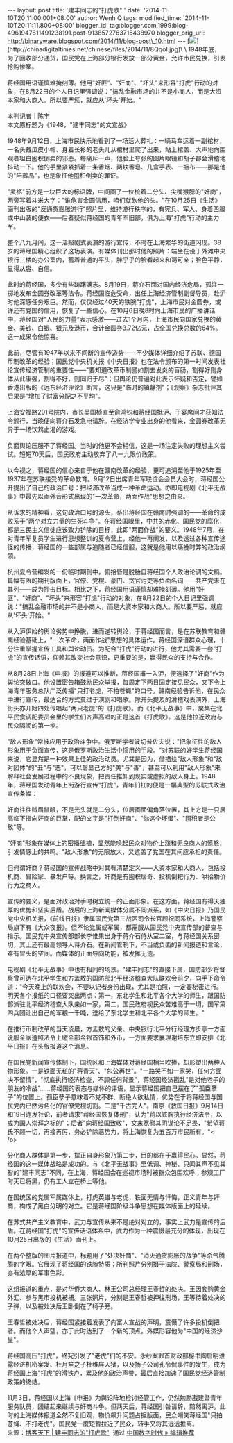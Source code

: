 --- layout: post title: '建丰同志的"打虎歌" ' date:
'2014-11-10T20:11:00.001+08:00' author: Wenh Q tags: modified\_time:
'2014-11-10T20:11:11.800+08:00' blogger\_id:
tag:blogger.com,1999:blog-4961947611491238191.post-9138572763715438970
blogger\_orig\_url:
http://binaryware.blogspot.com/2014/11/blog-post\_10.html ---
[![](https://images-blogger-opensocial.googleusercontent.com/gadgets/proxy?url=http%3A%2F%2Fchinadigitaltimes.net%2Fchinese%2Ffiles%2F2014%2F11%2F8QqoI.jpg&container=blogger&gadget=a&rewriteMime=image%2F*)](http://chinadigitaltimes.net/chinese/files/2014/11/8QqoI.jpg)\
\
1948年底，为了回收部分通货，国民党在上海部分银行发放一部分黄金，允许市民兑换，引发抢购惨案。\
\
蒋经国用语谨慎难掩刻薄。他用"奸匪"、"奸商"、"坏头"来形容"打虎"行动的对象，在8月22日的个人日记里强调说："搞乱金融市场的并不是小商人，而是大资本家和大商人。所以要严惩，就应从'坏头'开始。"\
\
本刊记者｜陈宇\
本文原标题为《1948，"建丰同志"的文宣战》\
\
1948年9月12日，上海市民快乐地看到了一场活人葬礼：一辆马车运着一副棺材，一名头戴瓜皮小帽、身着长衫的老头儿从棺材里爬了出来，站上棺盖、大声地向围观者坦白囤积倒卖的邪恶。每痛斥一声，他脸上夸张的图片眼镜和胡子都会滑稽地抖动一下。他的手里紧紧抓着一条香烟、两块香皂、几盒手表、一捆布——那是他的"陪葬品"，也是象征他囤积倒卖的罪证。\
\
"灵柩"前方是一块巨大的标语牌，中间画了一位梳着二分头、尖嘴猴腮的"奸商"，两旁写着斗米大字："谁危害金圆信用，咱们就砍他的头。"在10月25日《生活》画刊出版的"反通货膨胀游行"照片里，维持游行秩序的，有宪兵、军人、身着西服或中山装的便衣——后者疑似蒋经国的青年军旧部，俱为上海"打虎"行动的主力军。\
\
整个八九月间，这一活报剧式表演的游行宣传，不时在上海繁华的街道闪现。38岁的蒋经国精心组织了这场表演。有媒体刊出那时他的照片：端坐在设于外滩中央银行三楼的办公室内，蓄着普通的平头，胖乎乎的脸看起来和蔼可亲；脸色平静，显得从容、自信。\
\
此时的蒋经国，多少有些踌躇满志。8月19日，蒋介石面对国内经济危局，孤注一掷地发布金圆券改革等法令。蒋经国临危受命，出任上海经济管制副督导员，赴沪时他深感任务艰巨。然而，仅仅经过40天的铁腕"打虎"，上海市民对金圆券，或许还有党国的信用，恢复了一些信心。在10月6日晚8时向上海市民的广播讲话中，蒋经国对"人民的力量"表示感激——过去1个月内，上海市民向国家兑换的黄金、美钞、白银、银元及港币，合计金圆券3.72亿元，占全国兑换总数的64%。这一成果令他惊喜。\
\
此前，尽管有1947年以来不间断的宣传造势——不少媒体详细介绍了苏联、德国币制改革的经验；国民党中央机关报《中央日报》也在法令颁布的第一时间发表社论宣传经济管制的重要性——"要知道改革币制譬如割去发炎的盲肠，割得好则身体从此康强，割得不好，则同归于尽"；但舆论仍普遍对此表示怀疑和否定，譬如香港出版的《远东经济评论》断言，这只是"临时的镇静剂"；《观察》杂志批评其后果是"增加了财富分配之不平均"。\
\
上海安福路201号院内，市长吴国桢直至俞鸿钧和蒋经国抵沪、于宴席间才获知法令颁行，当晚便向蒋介石发急电请辞。在经济学专业出身的他看来，金圆券改革无异于一场饮鸩止渴的游戏。\
\
负面舆论压服不了蒋经国。当时的他更不会相信，这是一场注定失败的理想主义尝试。短短70天后，国民政府主动放弃了八一九限价政策。\
\
以今视之，蒋经国的信心来自于他在赣南改革的经验，更可追溯至他于1925年至1937年在苏联接受的革命教育。9月12日出席青年军联谊会会员大会时，蒋经国公开提出了自己的政治口号：把经济改革当成一种革命运动。亦即电视剧《北平无战事》中最先以画外音形式出现的"一次革命，两面作战"思想之由来。\
\
从诉求的精神看，这句政治口号的源头，系出蒋经国在赣南时强调的——革命的成败系于"两个对立力量的生死斗争"。在蒋经国眼里，中共的赤化、国民党的腐化，都是三民主义信徒应该致力铲除的目标，此即"两面作战"的要义。1948年7月，在对青年军复员学生进行思想整训的夏令营上，经他一再阐发，以及透过各种宣传途径的传播，蒋经国的一些部属与追随者已经信服，这就是他用以痛挽时弊的政治纲领。\
\
杭州夏令营编发的一份临时期刊中，俯拾皆是脱胎自蒋经国个人政治论调的文稿。篇幅有限的期刊版面上，官僚、党棍、豪门、贪官污吏等负面名词——共产党未在其列——成为抨击目标。相比之下，蒋经国用语谨慎却难掩刻薄。他用"奸匪"、"奸商"、"坏头"来形容"打虎"行动的对象，在8月22日的个人日记里强调说："搞乱金融市场的并不是小商人，而是大资本家和大商人。所以要严惩，就应从'坏头'开始。"\
\
从入沪伊始的舆论劣势中挣脱，进而逆转舆论，于蒋经国而言，是在苏联教育和赣南经验基础上，"一次革命，两面作战"思想的具体运作。蒋经国深谙群众心理，十分注重掌握宣传工具和舆论动员。为配合"打虎"行动的进行，他尤其需要一套"打虎"的宣传话语，仰赖其改变社会意识，更重要的是，赢得民众的支持与合作。\
\
从8月28日上海《申报》的报道可以推断，蒋经国甫一入沪，便选择了"奸商"作为舆论突破口。他设置密告箱鼓励民众举报，每周定下两日固定接见民众，又下令上海青年服务总队广泛传播"只打老虎，不拍苍蝇"的口号。赣南经验告诉他，在民众中进行宣传，最适合的方式莫过于演剧和唱歌。除开头提及的滑稽戏表演外，上海街头亦开始四处传唱起"两只老虎"的《打虎歌》。而《北平无战事》中，聚集在北平民食调配委员会里的学生们齐声高唱的正是这首《打虎歌》。这是他拉近政府与民众隔阂的第一步。\
\
"敌人形象"常被应用于政治斗争中。俄罗斯学者波切普佐夫说："把象征性的敌人形象用于负面宣传，这是俄罗斯政治生活中惯用的手段。"对苏联的好学生蒋经国来说，它显然是一种效果上佳的政治动员。尤其是因为，借描绘"敌人形象"和"敌对团体"的"丑"与"恶"，可以彰显己方的"美"与"善"，甚至可以利用"敌人形象"来解释社会发展过程中的不良现象，把责任推卸到现实或虚拟的敌人身上。1948年，蒋经国发动青年上街游行宣传"打虎"，青年们扛的便是一幅典型的苏联式政治宣传条幅：\
\
奸商往往贼眉鼠眼，不是光头就是二分头，位居画面偏角落位置，其上方是一只居高临下指向奸商的巨掌，配的文字是"打倒奸商"、"你这个坏蛋"、"囤积者是公敌"等。\
\
"奸商"形象在媒体上的密播细植，显然能唤起民众对物价上涨和无良商人的愤怒，引发情感上的共鸣。"敌人形象"的无限放大，又遮盖了党国在其间应承担的责任。\
\
但何谓奸商？蒋经国的宣传战略中对其有清楚定义——大资本家和大商人，包括投机商、冒险家、暴发户等。换言之，奸商是有囤积居奇、投机倒耙行为、哄抬物价行为之商人。\
\
宣传的要义，是面对政治对手时树立统一的正面形象。在这方面，蒋经国有得天独厚的优势和坚实后盾。战后的上海新闻媒体分属不同派系，如《中央日报》乃国民党中央机关报，《前线日报》隶属国民党第三战区司令长官顾祝同系统，上海警察局旗下有《大众夜报》。但不论党属或军属，都需服从国民党中央宣传部的督查与指示。国民党中央宣传部部长李惟果出身于蒋介石侍从室二室，与蒋经国关系密切，其上还有最高领导人蒋介石。在新闻管制下，不当或负面的新闻报道和言论，难有冒头的空间。而媒体的正面导向功能，被发挥无遗。\
\
电视剧《北平无战事》中也有相同的场景。"建丰同志"的直接下属，国防部少将督察曾可达在北平学生和方孟敖的国防部北平经济稽查大队联欢会前夕，向手下命令道："今天晚上的联欢会，不要以记者身份出现，尤其是拍照，一定要秘密进行。明天各个报纸的口径要突出两点：第一，东北学生和北平各个大学的师生，跟国防部派驻北平经济稽查大队亲如一家，第二，国民政府视民众苦难高于一切，国军第四兵团让出自己的军粮一千吨，送给了东北学生和北平各个大学的师生。"\
\
在推行币制改革的当天凌晨，方孟敖的父亲、中央银行北平分行经理方步亭一方面说服全家遵照法令上缴全部金银首饰和外币，一方面要求襄理谢培东立即安排《北平日报》在头版报道这个消息。\
\
在国民党新闻宣传体制下，国统区和上海媒体对蒋经国相当吹捧，却形塑出两种人物形象。一是铁面无私的"蒋青天"、"包公再世"。"一路哭不如一家哭，任何方面决不留情"，"彻底执行经济检查，不顾任何背景"，蒋经国经济戡乱"是对他老子的朋友的冷战"……蒋经国的表态与媒体的评语，显示蒋经国把自己摆在了"孤臣孽子"的位置上。孤臣孽子意味着不党不群、断绝人欲私情，优势在于将蒋经国与国民党内已然污名化的官僚党棍切割。二是"千古完人"。南京《救国日报》9月14日和19日连发社论，前者请求"蒋经国恢复体刑"，认为"蒋以铁腕执行经济法令，以成为国人崇拜之标的"；后者"向蒋经国致敬"，文末宽慰其阴谋论不足畏，"希望蒋氏不顾一切，再接再厉，务必铲除恶势力，将上海恢复为五百万市民所有。"\<
/p\>\
\
分化商人群体是第一步，摆正自身形象乃第二步，目的都在于赢得民心。显然，蒋经国的这一媒体战略是成功的。与《北平无战事》里低调、神秘、只闻其声不见其影的"建丰同志"不同，在上海，蒋经国会在巡视市场时被群众包围欢呼；参观工厂时天已将黑，仍有工人立在桥上等他。\
\
在国统区的党属军属媒体上，打虎英雄与老虎，铁面无情与忏悔，正义青年与奸商，构成了黑白分明的对立。它是蒋经国阶级斗争思想在媒体版面上的延续。\
\
在苏式共产主义教育中，武力与宣传从来不是绝对对立的，事实上武力是宣传的后盾。在蒋经国"打虎"的宣传话语体系中，武力作为一种震慑最充分的体现，出现在10月25日出版的《生活》画刊上。\
\
在两个整版的图片报道中，标题用了"处决奸商"、"消灭通货膨胀的战争"等杀气腾腾的字眼。它展现了蒋经国的铁腕特质；所刊照片分别摄于法院、警察局和刑场，亦有浓厚的军事色彩。\
\
这组报道的重点，是对华侨大商人、林王公司总经理王春哲的处决。王因套购黄金外汇、参与黑市投机被捕。三张照片，分别是王春哲被押往刑场，王等待着处决的子弹，以及被处决后王卧倒在了椅子旁。\
\
王春哲被处决后，蒋经国紧接着发表了向富人宣战的声明，震慑了许多投机倒把者。而他个人声望，亦于此时达到了一个新的顶点。外媒形容他为"中国的经济沙皇"。\
\
蒋经国高压"打虎"，终究引发了"老虎"们的不安。永纱案罪首财政部秘书陶启明泄露经济机密案发、杜月笙之子杜维屏入狱，以及扬子公司孔令侃事件的发生，成为蒋经国上海"打虎"的滑铁卢，累及他的政治声誉，最后直接加速了国民党经济管制政策的终结。\
\
11月3日，蒋经国以上海《申报》为舆论阵地检讨经管工作，仍然勉励戡建暨青年服务队员，团结起来继续与奸商斗争。但两天后，蒋经国引咎请辞，黯然离沪。此时的上海媒体报道全然不复旧观，物价飙升问题占据版面，民众嘲笑蒋经国"只拍苍蝇、不打老虎"。国民党一度短暂拉近了民众，转手又将其远远推离。
\
来源：[博客天下 |
建丰同志的"打虎歌"](http://feedproxy.google.com/~r/chinagfwblog/~3/oPQiSzvq1CQ/)  通过 [中国数字时代
»
编辑推荐](http://pipes.yahoo.com/pipes/pipe.info?_id=4ebbe79f06d4342d785a0cab9913dc0c)
